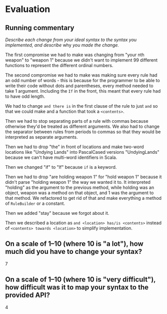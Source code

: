 # Evaluation

## Running commentary

_Describe each change from your ideal syntax to the syntax you implemented, and
describe_ why _you made the change._

The first compromise we had to make was changing from "your nth weapon" to "weapon 1" because we didn't want to
implement 99 different functions to represent the different ordinal numbers.

The second compromise we had to make was making sure every rule had an odd number of words - this is because for the programmer to be able to write their code without dots and parentheses, every method needed to take 1 argument. Including the `If` in the front, this meant that every rule had to have odd length.

We had to change `and there is` in the first clause of the rule to just `and` so that we could make and a function that took a `<contents>`.

Then we had to stop separating parts of a rule with commas because otherwise they'd be treated as different arguments. We also had to change the separator between rules from periods to commas so that they would be interpreted as separate arguments.

Then we had to drop "the" in front of locations and make two-word locations like "Undying Lands" into PascalCased versions "UndyingLands" because we can't have multi-word identifiers in Scala.

Then we changed "if" to "If" because `if` is a keyword.

Then we had to drop "are holding weapon 1" for "hold weapon 1" because it didn't parse "holding weapon 1" the way we wanted it
to.  It interpreted "holding" as the argument to the previous method, while holding was an object, weapon was a method on that
object, and 1 was the argument to that method.  We refactored to get rid of that and make everything a method of `RuleBuilder`
or a constant.

Then we added "stay" because we forgot about it.

Then we described a location as `and <location> has/is <contents>` instead of `<contents> towards <location>` to simplify implementation.



## On a scale of 1–10 (where 10 is "a lot"), how much did you have to change your syntax? 
7


## On a scale of 1–10 (where 10 is "very difficult"), how difficult was it to map your syntax to the provided API?
4